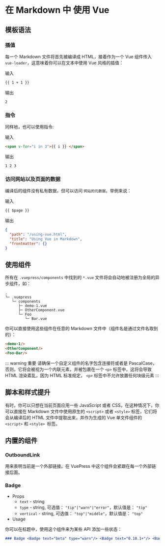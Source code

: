# 在 Markdown 中 使用 Vue

## 模板语法

### 插值

每一个 Markdown 文件将首先被编译成 HTML，接着作为一个 Vue 组件传入 `vue-loader`，这意味着你可以在文本中使用 Vue 风格的插值：

输入

```md
{{ 1 + 1 }}
```

输出

```
2
```

### 指令

同样地，也可以使用指令:

输入

```md
<span v-for="i in 3">{{ i }} </span>
```

输出

```
1 2 3 
```

### 访问网站以及页面的数据

编译后的组件没有私有数据，但可以访问 `网站的元数据`，举例来说：

输入

```md
{{ $page }}
```

输出

```json
{
  "path": "/using-vue.html",
  "title": "Using Vue in Markdown",
  "frontmatter": {}
}
```

## 使用组件

所有在 `.vuepress/components` 中找到的 `*.vue` 文件将会自动地被注册为全局的异步组件，如：

```
.
└─ .vuepress
   └─ components
      ├─ demo-1.vue
      ├─ OtherComponent.vue
      └─ Foo
         └─ Bar.vue
```

你可以直接使用这些组件在任意的 Markdown 文件中（组件名是通过文件名取到的）：

```md
<demo-1/>
<OtherComponent/>
<Foo-Bar/>
```

::: warning 重要
请确保一个自定义组件的名字包含连接符或者是 PascalCase，否则，它将会被视为一个内联元素，并被包裹在一个 `<p>` 标签中，这将会导致 HTML 渲染紊乱，因为 HTML 标准规定， `<p>` 标签中不允许放置任何块级元素
:::

## 脚本和样式提升

有时，你可以只想在当前页面应用一些 JavaScript 或者 CSS，在这种情况下，你可以直接在 Markdown 文件中使用原生的 `<script>` 或者 `<style>` 标签，它们将会从编译后的 HTML 文件中提取出来，并作为生成的 Vue 单文件组件的 `<script>` 和 `<style> `标签。

## 内置的组件

### OutboundLink <Badge text="stable" />

用来表明当前是一个外部链接。在 VuePress 中这个组件会紧跟在每一个外部链接后面。

### Badge <Badge text="beta" type="warning" /> <Badge text="0.11.0+" /> <Badge text="默认主题" />

- Props
  - `text` - string
  - `type` - string, 可选值： `"tip"|"warn"|"error"`，默认值是： `"tip"`
  - `vertical` - string, 可选值： `"top"|"middle"`，默认值是： `"top"`
- Usage

你可以在标题中，使用这个组件来为某些 API 添加一些状态：

```md
### Badge <Badge text="beta" type="warn"/> <Badge text="0.10.1+"/> <Badge text="默认主题"/>
```


